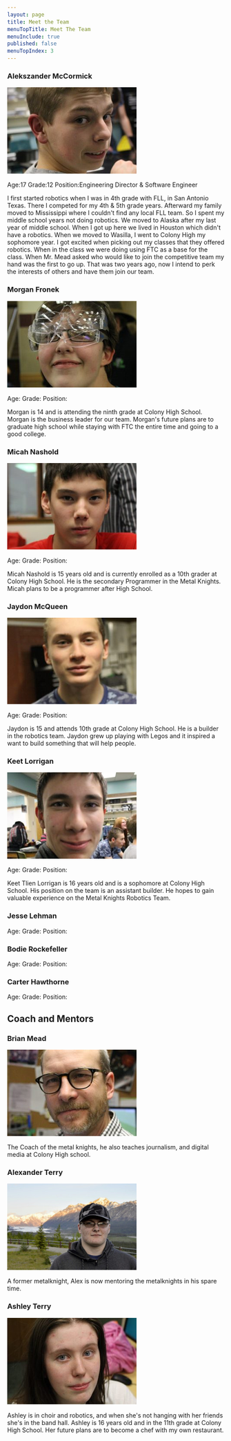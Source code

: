 ```yaml
---
layout: page
title: Meet the Team
menuTopTitle: Meet The Team
menuInclude: true
published: false
menuTopIndex: 3
---
```

### Alekszander McCormick

![](/assets/img/team/aleks.jpg)

Age:17
Grade:12
Position:Engineering Director & Software Engineer

I first started robotics when I was in 4th grade with FLL, in San Antonio Texas. There I competed for my 4th & 5th grade years. Afterward my family moved to Mississippi where I couldn't find any local FLL team. So I spent my middle school years not doing robotics. We moved to Alaska after my last year of middle school. When I got up here we lived in Houston which didn't have a robotics. When we moved to Wasilla, I went to Colony High my sophomore year. I got excited when picking out my classes that they offered robotics. When in the class we were doing using FTC as a base for the class. When Mr. Mead asked who would like to join the competitive team my hand was the first to go up. That was two years ago, now I intend to perk the interests of others and have them join our team.

### Morgan Fronek

![](/assets/img/team/morgan.jpg)

Age:
Grade:
Position:

Morgan is 14 and is attending the ninth grade at Colony High School. Morgan is the business leader for our team. Morgan's future plans are to graduate high school while staying with FTC the entire time and going to a good college.

### Micah Nashold

![](/assets/img/team/micah.jpg)

Age:
Grade:
Position:

Micah Nashold is 15 years old and is currently enrolled as a 10th grader at Colony High School. He is the secondary Programmer in the Metal Knights. Micah plans to be a programmer after High School.

### Jaydon McQueen

![](/assets/img/team/jaydon.jpg)

Age:
Grade:
Position:

Jaydon is 15 and attends 10th grade at Colony High School. He is a builder in the robotics team. Jaydon grew up playing with Legos and it inspired a want to build something that will help people.


### **Keet Lorrigan**

![](/assets/img/team/keet.jpg)

Age:
Grade:
Position:

Keet Tlien Lorrigan is 16 years old and is a sophomore at Colony High School. His position on the team is an assistant builder. He hopes to gain valuable experience on the Metal Knights Robotics Team.

### **Jesse Lehman**

Age:
Grade:
Position:


### **Bodie Rockefeller**

Age:
Grade:
Position:

### **Carter Hawthorne**

Age:
Grade:
Position:


## Coach and Mentors

### **Brian Mead**

![](/assets/img/team/brian.jpg)

The Coach of the metal knights, he also teaches journalism, and digital media at Colony High school.

### **Alexander Terry**

![](/assets/img/team/alex.jpg)

A former metalknight, Alex is now mentoring the metalknights in his spare time.

### **Ashley Terry**

![](/assets/img/team/ashley.jpg)

Ashley is in choir and robotics, and when she's not hanging with her friends she's in the band hall. Ashley is 16 years old and in the 11th grade at Colony High School. Her future plans are to become a chef with my own restaurant.
